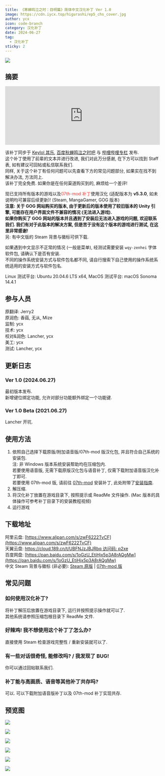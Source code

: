 ```yaml
---
title: 《寒蝉鸣泣之时：目明篇》简体中文汉化补丁 Ver 1.0
image: https://cdn.iycx.top/higurashi/ep5_chs_cover.jpg
author: ycx
icon: code-branch
category: 汉化补丁
date: 2024-06-27
tag:
  - 汉化补丁
sticky: 2
---
```

![](https://cdn.iycx.top/higurashi/ep5_chs_cover.jpg)  
## 摘要
<div align="center"><iframe width="100%" height="190" frameborder="0" src="https://store.steampowered.com/widget/577480/?t=%E3%80%8A%E5%AF%92%E8%9D%89%E9%B8%A3%E6%B3%A3%E4%B9%8B%E6%97%B6%E3%80%8B%E6%98%AF%E4%B8%80%E9%83%A8%E6%9C%89%E5%A3%B0%E5%B0%8F%E8%AF%B4%E3%80%82%E9%9F%B3%E4%B9%90%E3%80%81%E6%95%85%E4%BA%8B%E8%83%8C%E6%99%AF%E4%B8%8E%E8%A7%92%E8%89%B2%E5%85%B1%E5%90%8C%E5%88%9B%E9%80%A0%E4%BA%86%E4%B8%80%E4%B8%AA%E4%B8%96%E7%95%8C%EF%BC%8C%E6%98%AF%E7%8E%A9%E5%AE%B6%E9%98%85%E8%AF%BB%E5%B0%8F%E8%AF%B4%E7%9A%84%E8%88%9E%E5%8F%B0%E3%80%82%E6%AC%A2%E7%AC%91%E3%80%81%E5%93%AD%E6%B3%A3%E3%80%81%E6%80%A8%E6%81%A8%E3%80%82%E8%AF%B7%E5%B8%A6%E7%9D%80%E9%82%A3%E6%A0%B7%E7%9A%84%E5%BF%83%E6%83%85%E4%B8%8E%E4%B8%BB%E4%BA%BA%E5%85%AC%E4%B8%80%E8%B5%B7%E4%BD%93%E9%AA%8C%E6%95%85%E4%BA%8B%E5%90%A7%E3%80%82"></iframe></div>  

该补丁同步于 [Keylol 其乐](https://keylol.com/t955806-1-1), [百度秋蝉鸣泣之时吧](https://tieba.baidu.com/p/9068725921) 与 [哔哩哔哩专栏](https://www.bilibili.com/read/cv35806209) 发布.  
这个补丁使用了前辈的文本并进行改进, 我们对此万分感谢, 在下方可以找到 Staff 表, 如有建议可回帖或私信联系我们.  
同样, 关于这个补丁有任何问题可以先查看下方的常见问题部分, 如果实在找不到解决办法, 方法同上.  
该补丁完全免费. 如果你是在任何渠道购买到的, 麻烦给一个差评!  

现已支持所有版本的游戏以及<font color='#ff3a3a'>07th-mod 补丁</font>使用汉化 (适配版本为 **v5.3.0**, 如未说明均可兼容后续更新)! (Steam, MangaGamer, GOG 版本)  
**注意: 关于 GOG 网站购买的版本, 由于更新后的版本使用了较旧版本的 Unity 引擎, 可能存在用户界面文件不兼容的情况 (无法进入游戏).**  
**如果你购买了 GOG 网站的版本并且遇到了安装后无法进入游戏的问题, 欢迎联系我们. 我们有对于此版本的解决方案, 但是苦于没有这个版本的游戏进行测试, 在这里非常感谢!**  
另: 有中文版的 Steam 背景与徽标可供下载.  

如果遇到中文显示不正常的情况 (一般是菜单), 经测试需要安装 ```wqy-zenhei``` 字体软件包, 请确认下是否有安装.  
不同的操作系统安装方式与软件包名都不同, 请自行搜索下自己使用的操作系统系统适用的安装方式与软件包名.  

Linux 测试平台: Ubuntu 20.04.6 LTS x64, MacOS 测试平台: macOS Sonoma 14.4.1  

## 参与人员
原翻译: Jerry2  
原润色: 香菇, 无从, Mize  
监制: ycx  
技术: ycx  
校对&润色: Lancher, ycx  
美工: ycx  
测试: Lancher, ycx  

## 更新日志

### Ver 1.0 (2024.06.27)
最初版本发布.  
新增键位绑定功能, 允许对部分功能额外绑定一个功能键.  

### Ver 1.0 Beta (2021.06.27)
Lancher 开坑.  

## 使用方法
1. 依照自己选择下载原版/附加语音版/07th-mod 版汉化包, 并且符合自己系统的安装包.  
注: 非 Windows 版本系统安装帮助均在压缩包内.  
若要使用语音版, 无需下载原版汉化包与语音补丁, 仅需下载附加语音版汉化补丁即可.  
若要使用 07th-mod 版, 请前往 [07th-mod](https://07th-mod.com/home/) 安装补丁, 此处附带了[安装指南](../guide/07th-mod/main.md).  
2. 解压缩.  
3. 将汉化补丁放置在游戏目录下, 按照提示或 ReadMe 文件操作. (Mac 版本的具体操作可参考补丁目录下的安装教程视频)  
4. 运行游戏  

## 下载地址[]()
阿里云盘: [https://www.alipan.com/s/zwF6222TvCF](https://www.alipan.com/s/zwF6222TvCF)  
天翼云盘: [https://cloud.189.cn/t/UBFNJzJBJRbq 访问码: p2xe](https://cloud.189.cn/t/UBFNJzJBJRbq)  
百度网盘: [https://pan.baidu.com/s/1oGzU_EtiHjx5p3A8rAQgMw](https://pan.baidu.com/s/1oGzU_EtiHjx5p3A8rAQgMw)  
中文 Steam 背景与徽标 (非必要): [Steam 原版](https://download.chinalcmod.com/Higurashi/Steam%20Library/Steam_Library_Ep05.zip) | [07th-mod 版](https://download.chinalcmod.com/Higurashi/Steam%20Library/Steam_Library_Ep05_07th-mod.zip)  

## 常见问题
### 如何使用汉化补丁?
将补丁解压后放置在游戏目录下, 运行并按照提示操作就可以了.  
其他系统请参照压缩包根目录下 ReadMe 文件.  
### 好辣鸡! 我不想使用这个补丁了怎么办?
直接使用 Steam 检查游戏完整性 / 重新安装就可以了.  
### 有一些对话很奇怪, 能修改吗? / 我发现了 BUG!
你可以通过回帖联系我们.
### 补丁能与高画质、语音等其他补丁共存吗?
可以. 可以下载附加语音版补丁以及 07th-mod 补丁实现共存.  

## 预览图
![](https://cdn.iycx.top/blog/2024/06/higurashiep05_screenshot_01.jpg)

![](https://cdn.iycx.top/blog/2024/06/higurashiep05_screenshot_02.jpg)

![](https://cdn.iycx.top/blog/2024/06/higurashiep05_screenshot_03.jpg)

![](https://cdn.iycx.top/blog/2024/06/higurashiep05_screenshot_04.jpg)

![](https://cdn.iycx.top/blog/2024/06/higurashiep05_screenshot_05.jpg)

![](https://cdn.iycx.top/blog/2024/06/higurashiep05_screenshot_06.jpg)
